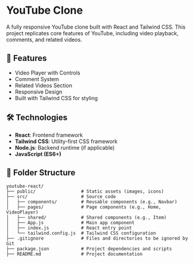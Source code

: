 # YouTube Clone

A fully responsive YouTube clone built with React and Tailwind CSS. This project replicates core features of YouTube, including video playback, comments, and related videos.

## 🚀 Features

- Video Player with Controls
- Comment System
- Related Videos Section
- Responsive Design
- Built with Tailwind CSS for styling

## 🛠️ Technologies

- **React**: Frontend framework
- **Tailwind CSS**: Utility-first CSS framework
- **Node.js**: Backend runtime (if applicable)
- **JavaScript (ES6+)**

## 📂 Folder Structure

```plaintext
youtube-react/
├── public/                 # Static assets (images, icons)
├── src/                    # Source code
│   ├── components/         # Reusable components (e.g., Navbar)
│   ├── pages/              # Page components (e.g., Home, VideoPlayer)
│   ├── shared/             # Shared components (e.g., Item)
│   ├── App.js              # Main app component
│   ├── index.js            # React entry point
│   └── tailwind.config.js  # Tailwind CSS configuration
├── .gitignore              # Files and directories to be ignored by Git
├── package.json            # Project dependencies and scripts
├── README.md               # Project documentation
```
